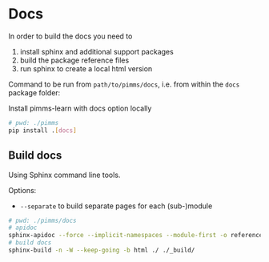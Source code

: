 # Docs

In order to build the docs you need to 

  1. install sphinx and additional support packages
  2. build the package reference files
  3. run sphinx to create a local html version

Command to be run from `path/to/pimms/docs`, i.e. from within the `docs` package folder: 

Install pimms-learn with docs option locally

```bash
# pwd: ./pimms
pip install .[docs]
```

## Build docs

Using Sphinx command line tools. 

Options:
  - `--separate` to build separate pages for each (sub-)module

```bash	
# pwd: ./pimms/docs
# apidoc
sphinx-apidoc --force --implicit-namespaces --module-first -o reference ../pimmslearn
# build docs
sphinx-build -n -W --keep-going -b html ./ ./_build/
```
